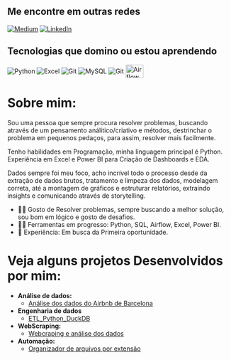## Me encontre em outras redes
[![Medium](https://img.shields.io/badge/Medium-12100E?style=for-the-badge&logo=medium&logoColor=white)](https://medium.com/@Rafael_Andrade_DEV)
[![LinkedIn](https://img.shields.io/badge/LinkedIn-0077B5?style=for-the-badge&logo=linkedin&logoColor=white)](https://www.linkedin.com/in/rafael-andradedev/)

## Tecnologias que domino ou estou aprendendo
<div style ="display: inline_block">
<img align="center" alt="Python" src="https://img.shields.io/badge/Python-14354C?style=for-the-badge&logo=python&logoColor=white">
<img align="center" alt="Excel" src="https://img.shields.io/badge/Microsoft_Excel-217346?style=for-the-badge&logo=microsoft-excel&logoColor=white">
<img align="center" alt="Git" src="https://img.shields.io/badge/Power BI-143157?style=for-the-badge&logo=PowerBI&logoColor=white">
<img align="center" alt="MySQL" src="https://img.shields.io/badge/MySQL-005C84?style=for-the-badge&logo=mysql&logoColor=white">
<img align="center" alt="Git" src="https://img.shields.io/badge/GIT-E44C30?style=for-the-badge&logo=git&logoColor=white">
<img align="center" height=30 width=40 alt="Airflow" src="https://cdn.jsdelivr.net/gh/devicons/devicon@latest/icons/apacheairflow/apacheairflow-original.svg" />
          
      
          
</div>

# **Sobre mim:**

Sou uma pessoa que sempre procura resolver problemas, buscando através de um pensamento análitico/criativo e métodos, destrinchar o problema em pequenos pedaços, para assim, resolver mais facilmente.

Tenho habilidades em Programação, minha linguagem principal é Python. Experiência em Excel e Power BI para Criação de Dashboards e EDA.

Dados sempre foi meu foco, acho incrível todo o processo desde da extração de dados brutos, tratamento e limpeza dos dados, modelagem correta, até a montagem de gráficos e estruturar relatórios, extraindo insights e comunicando através de storytelling.

* 👨‍💻 Gosto de Resolver problemas, sempre buscando a melhor solução, sou bom em lógico e gosto de desafios.
* 👨‍💻 Ferramentas em progresso: Python, SQL, Airflow, Excel, Power BI.
* 💼 Experiência: Em busca da Primeira oportunidade.

# Veja alguns projetos Desenvolvidos por mim:
* **Análise de dados:**
  * [Análise dos dados do Airbnb de Barcelona](https://github.com/RafaelAndradeDEV/Airbnb_Barcelona)
* **Engenharia de dados**
  * [ETL_Python_DuckDB](https://github.com/RafaelAndradeDEV/ETL_Python_DuckDB)
* **WebScraping:**
  * [Webcraping e análise dos dados](https://github.com/RafaelAndradeDEV/WebScraping_and_Analysis)
* **Automação:**
  * [Organizador de arquivos por extensão](https://github.com/RafaelAndradeDEV/Files_Organizer)
